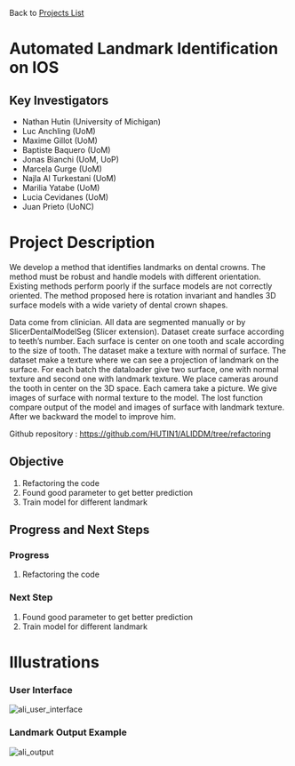 Back to [Projects List](../../README.md#ProjectsList)

# Automated Landmark Identification on IOS

## Key Investigators

- Nathan Hutin (University of Michigan)
- Luc Anchling (UoM)
- Maxime Gillot (UoM)
- Baptiste Baquero (UoM)
- Jonas Bianchi (UoM, UoP)
- Marcela Gurge (UoM)
- Najla Al Turkestani (UoM)
- Marilia Yatabe (UoM)
- Lucia Cevidanes (UoM)
- Juan Prieto (UoNC)

# Project Description

We develop a method that identifies landmarks on dental crowns. The method must be robust and handle models with different orientation. Existing methods perform poorly if the surface models are not correctly oriented. The method proposed here is rotation invariant and handles 3D surface models with a wide variety of dental crown shapes.


Data come from clinician. All data are segmented manually or by SlicerDentalModelSeg (Slicer extension). Dataset create surface according to teeth’s number. Each surface is center on one tooth and scale according to the size of tooth. The dataset make a texture with normal of surface. The dataset make a texture where we can see a projection of landmark on the surface. For each batch the dataloader give two surface, one with normal texture and second one with landmark texture. We place cameras around the tooth in center on the 3D space. Each camera take a picture. We give images of surface with normal texture to the model. The lost function compare output of the model and images of surface with landmark texture. After we backward the model to improve him.

Github repository : https://github.com/HUTIN1/ALIDDM/tree/refactoring

## Objective

1. Refactoring the code
2. Found good parameter to get better prediction
3. Train model for different landmark



## Progress and Next Steps

### Progress

1. Refactoring the code

### Next Step
1. Found good parameter to get better prediction
2. Train model for different landmark


# Illustrations
### User Interface
![ali_user_interface](https://user-images.githubusercontent.com/72212416/215179106-15994380-29d5-49b0-825e-be910dcb9b6c.png)

### Landmark Output Example
![ali_output](https://user-images.githubusercontent.com/72212416/215205073-dec0a8d1-72b1-4584-a12e-42b4e10e838e.png)
